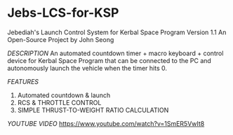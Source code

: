 # Jebs-LCS-for-KSP
   Jebediah's Launch Control System for Kerbal Space Program
   Version 1.1
   An Open-Source Project by John Seong

*DESCRIPTION* 
An automated countdown timer + macro keyboard + control device for Kerbal Space Program that can be connected to the PC and autonomously launch the vehicle when the timer hits 0.

*FEATURES*
1. Automated countdown & launch
2. RCS & THROTTLE CONTROL
3. SIMPLE THRUST-TO-WEIGHT RATIO CALCULATION

*YOUTUBE VIDEO*
https://www.youtube.com/watch?v=1SmER5VwIt8
